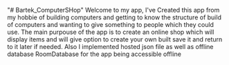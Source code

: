 "# Bartek_ComputerSHop" 
Welcome to my app, I've Created this app from my hobbie of building computers and getting to know the structure of build of computers and wanting to give something to people which they could use. The main purpouse of the app is to create an online shop which will display items and will give option to create your own built save it and return to it later if needed. Also I implemented hosted json file as well as offline database RoomDatabase for the app being accessible offline
